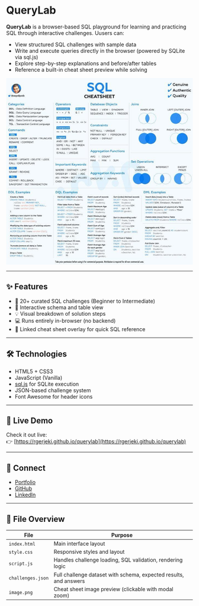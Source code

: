 # QueryLab

**QueryLab** is a browser-based SQL playground for learning and practicing SQL through interactive challenges. Uusers can:

- View structured SQL challenges with sample data
- Write and execute queries directly in the browser (powered by SQLite via sql.js)
- Explore step-by-step explanations and before/after tables
- Reference a built-in cheat sheet preview while solving

![SQL Cheat Sheet Preview](image.png)

---

## ✨ Features

- 🧠 20+ curated SQL challenges (Beginner to Intermediate)
- 📘 Interactive schema and table view
- 💡 Visual breakdown of solution steps
- 💻 Runs entirely in-browser (no backend)
- 🧾 Linked cheat sheet overlay for quick SQL reference

---

## 🛠 Technologies

- HTML5 + CSS3
- JavaScript (Vanilla)
- [sql.js](https://github.com/sql-js/sql.js) for SQLite execution
- JSON-based challenge system
- Font Awesome for header icons

---

## 🚀 Live Demo

Check it out live:  
👉 [https://rgerjeki.github.io/querylab](https://rgerjeki.github.io/querylab)

---

## 🔗 Connect

- [Portfolio](https://rgerjeki.github.io)
- [GitHub](https://github.com/rgerjeki)
- [LinkedIn](https://www.linkedin.com/in/rgerjeki/)

---

## 📁 File Overview

| File | Purpose |
|------|---------|
| `index.html` | Main interface layout |
| `style.css` | Responsive styles and layout |
| `script.js` | Handles challenge loading, SQL validation, rendering logic |
| `challenges.json` | Full challenge dataset with schema, expected results, and answers |
| `image.png` | Cheat sheet image preview (clickable with modal zoom) |

